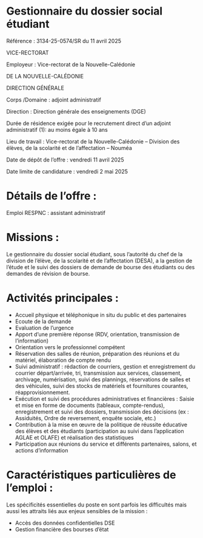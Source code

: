 # Gestionnaire du dossier social étudiant

Référence : 3134-25-0574/SR du 11 avril 2025

VICE-RECTORAT

Employeur : Vice-rectorat de la Nouvelle-Calédonie

DE LA NOUVELLE-CALÉDONIE

DIRECTION GÉNÉRALE

Corps /Domaine : adjoint administratif

Direction : Direction générale des enseignements (DGE)

Durée de résidence exigée pour le recrutement direct d’un adjoint administratif (1): au moins égale à 10 ans

Lieu de travail : Vice-rectorat de la Nouvelle-Calédonie – Division des élèves, de la scolarité et de l’affectation – Nouméa

Date de dépôt de l’offre : vendredi 11 avril 2025

Date limite de candidature : vendredi 2 mai 2025

# Détails de l’offre :

Emploi RESPNC : assistant administratif

# Missions :

Le gestionnaire du dossier social étudiant, sous l’autorité du chef de la division de l’élève, de la scolarité et de l’affectation (DESA), a la gestion de l’étude et le suivi des dossiers de demande de bourse des étudiants ou des demandes de révision de bourse.

# Activités principales :

- Accueil physique et téléphonique in situ du public et des partenaires
- Ecoute de la demande
- Evaluation de l’urgence
- Apport d’une première réponse (RDV, orientation, transmission de l’information)
- Orientation vers le professionnel compétent
- Réservation des salles de réunion, préparation des réunions et du matériel, élaboration de compte rendu
- Suivi administratif : rédaction de courriers, gestion et enregistrement du courrier départ/arrivée, tri, transmission aux services, classement, archivage, numérisation, suivi des plannings, réservations de salles et des véhicules, suivi des stocks de matériels et fournitures courantes, réapprovisionnement.
- Exécution et suivi des procédures administratives et financières : Saisie et mise en forme de documents (tableaux, compte-rendus), enregistrement et suivi des dossiers, transmission des décisions (ex : Assiduités, Ordre de reversement, enquête sociale, etc.)
- Contribution à la mise en œuvre de la politique de réussite éducative des élèves et des étudiants (participation au suivi dans l’application AGLAE et OLAFE) et réalisation des statistiques
- Participation aux réunions du service et différents partenaires, salons, et actions d’information

# Caractéristiques particulières de l’emploi :

Les spécificités essentielles du poste en sont parfois les difficultés mais aussi les attraits liés aux enjeux sensibles de la mission :

- Accès des données confidentielles DSE
- Gestion financière des bourses d’état